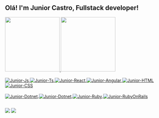 ## Olá! I'm Junior Castro, Fullstack developer!
<div>
  <a href="https://github.com/devcastrojunin">
  <img height="180em" src="https://github-readme-stats.vercel.app/api?username=devcastrojunin&show_icons=true&theme=dracula&include_all_commits=true&count_private=true"/>
  <img height="180em" src="https://github-readme-stats.vercel.app/api/top-langs/?username=devcastrojunin&layout=compact&langs_count=7&theme=dracula"/>
</div>
<div style="display: inline_block"><br>
  <img align="center" alt="Junior-Js" src="https://img.shields.io/badge/JavaScript-F7DF1E?style=for-the-badge&logo=javascript&logoColor=black">
  <img align="center" alt="Junior-Ts" src="https://img.shields.io/badge/TypeScript-007ACC?style=for-the-badge&logo=typescript&logoColor=white">
  <img align="center" alt="Junior-React" src="https://img.shields.io/badge/React-20232A?style=for-the-badge&logo=react&logoColor=61DAFB">
  <img align="center" alt="Junior-Angular" src="https://img.shields.io/badge/Angular-DD0031?style=for-the-badge&logo=angular&logoColor=white">
  <img align="center" alt="Junior-HTML" src="https://img.shields.io/badge/HTML-239120?style=for-the-badge&logo=html5&logoColor=white">
  <img align="center" alt="Junior-CSS" src="https://img.shields.io/badge/CSS-239120?&style=for-the-badge&logo=css3&logoColor=white">
</div>
<div style="display: inline_block"><br>
  <img align="center" alt="Junior-Dotnet" src="https://img.shields.io/badge/C%23-512bd4?style=for-the-badge&logo=microsoft&logoColor=white">
  <img align="center" alt="Junior-Dotnet" src="https://img.shields.io/badge/.NET-512bd4?style=for-the-badge&logo=microsoft&logoColor=white">
  <img align="center" alt="Junior-Ruby" src="https://img.shields.io/badge/Ruby-CC342D?style=for-the-badge&logo=ruby&logoColor=white">
  <img align="center" alt="Junior-RubyOnRails" src="https://img.shields.io/badge/Ruby_on_Rails-CC0000?style=for-the-badge&logo=ruby-on-rails&logoColor=white">
</div>
  
  ##
 
<div> 
<a href = "https://www.linkedin.com/in/junior-castro-castro-tecnologia-em-sistemas"><img src="https://img.shields.io/badge/Linkedin-0a66c2?style=for-the-badge&logo=linkedin&logoColor=white" target="_blank"></a>
<a href = "mailto:devcastrojunin@gmail.com"><img src="https://img.shields.io/badge/-Gmail-%23333?style=for-the-badge&logo=gmail&logoColor=white" target="_blank"></a>

 
</div>
